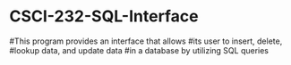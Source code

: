 # CSCI-232-SQL-Interface
#This program provides an interface that allows
#its user to insert, delete,
#lookup data, and update data
#in a database by utilizing SQL queries
